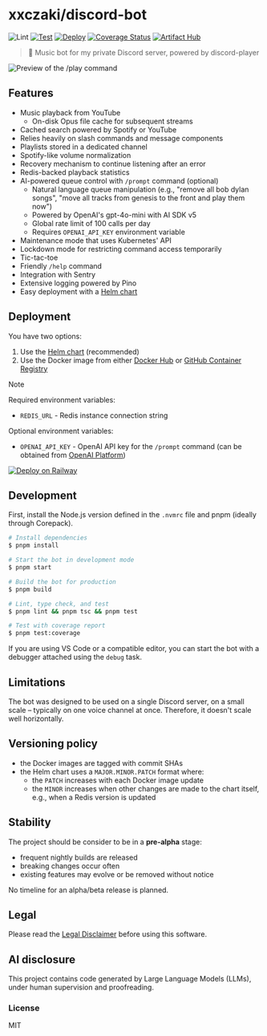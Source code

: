 # xxczaki/discord-bot

![Lint](https://github.com/xxczaki/discord-bot/actions/workflows/lint.yml/badge.svg) [![Test](https://github.com/xxczaki/discord-bot/actions/workflows/test.yml/badge.svg)](https://github.com/xxczaki/discord-bot/actions/workflows/test.yml) [![Deploy](https://github.com/xxczaki/discord-bot/actions/workflows/deploy.yml/badge.svg)](https://github.com/xxczaki/discord-bot/actions/workflows/deploy.yml) [![Coverage Status](https://coveralls.io/repos/github/xxczaki/discord-bot/badge.svg?branch=main)](https://coveralls.io/github/xxczaki/discord-bot?branch=main) [![Artifact Hub](https://img.shields.io/endpoint?url=https://artifacthub.io/badge/repository/xxczaki)](https://artifacthub.io/packages/helm/xxczaki/discord-bot)

> 🎵 Music bot for my private Discord server, powered by discord-player

![Preview of the `/play` command](https://github.com/user-attachments/assets/2279d0ff-a248-489c-b880-1d6bcf0c2f7f)

## Features

- Music playback from YouTube
	- On-disk Opus file cache for subsequent streams
- Cached search powered by Spotify or YouTube
- Relies heavily on slash commands and message components
- Playlists stored in a dedicated channel
- Spotify-like volume normalization
- Recovery mechanism to continue listening after an error
- Redis-backed playback statistics
- AI-powered queue control with `/prompt` command (optional)
	- Natural language queue manipulation (e.g., "remove all bob dylan songs", "move all tracks from genesis to the front and play them now")
	- Powered by OpenAI's gpt-4o-mini with AI SDK v5
	- Global rate limit of 100 calls per day
	- Requires `OPENAI_API_KEY` environment variable
- Maintenance mode that uses Kubernetes' API
- Lockdown mode for restricting command access temporarily
- Tic-tac-toe
- Friendly `/help` command
- Integration with Sentry
- Extensive logging powered by Pino
- Easy deployment with a [Helm chart](https://github.com/xxczaki/charts/tree/main/charts/discord-bot)

## Deployment

You have two options:

1. Use the [Helm chart](https://github.com/xxczaki/charts/tree/main/charts/discord-bot) (recommended)
2. Use the Docker image from either [Docker Hub](https://hub.docker.com/r/xxczaki/discord-bot) or [GitHub Container Registry](https://github.com/xxczaki/discord-bot/pkgs/container/discord-bot)

> [!NOTE]
> Required environment variables:
> - `REDIS_URL` - Redis instance connection string
>
> Optional environment variables:
> - `OPENAI_API_KEY` - OpenAI API key for the `/prompt` command (can be obtained from [OpenAI Platform](https://platform.openai.com/api-keys))

[![Deploy on Railway](https://railway.com/button.svg)](https://railway.com/deploy/tgifQE?referralCode=4Ee-1n)

## Development

First, install the Node.js version defined in the `.nvmrc` file and pnpm (ideally through Corepack).

```sh
# Install dependencies
$ pnpm install

# Start the bot in development mode
$ pnpm start

# Build the bot for production
$ pnpm build

# Lint, type check, and test
$ pnpm lint && pnpm tsc && pnpm test

# Test with coverage report
$ pnpm test:coverage
```

If you are using VS Code or a compatible editor, you can start the bot with a debugger attached using the `debug` task.

## Limitations

The bot was designed to be used on a single Discord server, on a small scale – typically on one voice channel at once. Therefore, it doesn't scale well horizontally.

## Versioning policy

- the Docker images are tagged with commit SHAs
- the Helm chart uses a `MAJOR.MINOR.PATCH` format where:
	- the `PATCH` increases with each Docker image update
	- the `MINOR` increases when other changes are made to the chart itself, e.g., when a Redis version is updated

## Stability

The project should be consider to be in a **pre-alpha** stage:
- frequent nightly builds are released
- breaking changes occur often
- existing features may evolve or be removed without notice

No timeline for an alpha/beta release is planned.

## Legal

Please read the [Legal Disclaimer](./legal.md) before using this software.

## AI disclosure

This project contains code generated by Large Language Models (LLMs), under human supervision and proofreading.

### License

MIT

